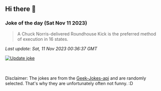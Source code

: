 ## Hi there 👋

### Joke of the day (Sat Nov 11 2023)
<!-- joke -->
>A Chuck Norris-delivered Roundhouse Kick is the preferred method of execution in 16 states.
<!-- /joke -->

*Last update: Sat, 11 Nov 2023 00:36:37 GMT*

[![Update joke](https://github.com/nclskfm/nclskfm/actions/workflows/joke.yml/badge.svg)](https://github.com/nclskfm/nclskfm/actions/workflows/joke.yml)

<br><br>
Disclaimer: The jokes are from the [Geek-Jokes-api](https://github.com/sameerkumar18/geek-joke-api) and are randomly selected. That's why they are unfortunately often not funny. :D
